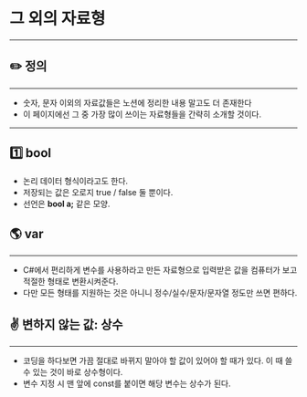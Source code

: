 # 그 외의 자료형

---

## ✏️  정의

---

- 숫자, 문자 이외의 자료값들은 노션에 정리한 내용 말고도 더 존재한다
- 이 페이지에선 그 중 가장 많이 쓰이는 자료형들을 간략히 소개할 것이다.

---

## 1️⃣ bool

- 논리 데이터 형식이라고도 한다.
- 저장되는 값은 오로지 true / false 둘 뿐이다.
- 선언은 **bool a;** 같은 모양.

## 🌎 var

---

- C#에서 편리하게 변수를 사용하라고 만든 자료형으로 입력받은 값을 컴퓨터가 보고 적절한 형태로 변환시켜준다.
- 다만 모든 형태를 지원하는 것은 아니니 정수/실수/문자/문자열 정도만 쓰면 편하다.

## ✌️ 변하지 않는 값: 상수

---

- 코딩을 하다보면 가끔 절대로 바뀌지 말아야 할 값이 있어야 할 때가 있다. 이 때 쓸 수 있는 것이 바로 상수형이다.
- 변수 지정 시 맨 앞에 const를 붙이면 해당 변수는 상수가 된다.